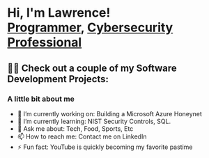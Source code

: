<h1>Hi, I'm Lawrence! <br/><a href="https://github.com/letumnu">Programmer</a>, <a href="https://www.linkedin.com/in/letumnuj/">Cybersecurity Professional</a>


<h2>👨‍💻 Check out a couple of my Software Development Projects:</h2>

<h3>A little bit about me</h3>

- 🔭 I’m currently working on: Building a Microsoft Azure Honeynet 
- 🌱 I’m currently learning: NIST Security Controls, SQL.
- 💬 Ask me about: Tech, Food, Sports, Etc
- 📫 How to reach me: Contact me on LinkedIn
- ⚡ Fun fact: YouTube is quickly becoming my favorite pastime

